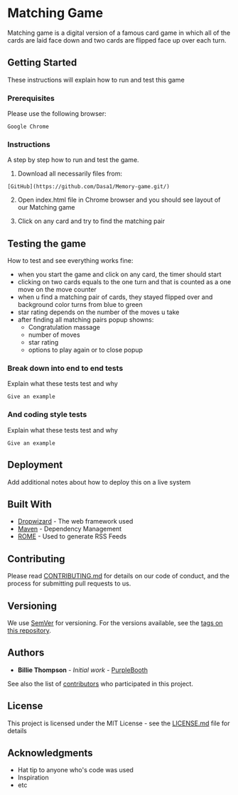 # Matching Game

Matching game is a digital version of a famous card game in which all of the cards are laid face down and two cards are flipped face up over each turn.

## Getting Started

These instructions will explain how to run and test this game

### Prerequisites

Please use the following browser:

```
Google Chrome
```

### Instructions

A step by step how to run and test the game.

1. Download all necessarily files from:

```
[GitHub](https://github.com/Dasa1/Memory-game.git/)
```

2. Open index.html file in Chrome browser and you should see layout of our Matching game

3. Click on any card and try to find the matching pair


## Testing the game

How to test and see everything works fine:

- when you start the game and click on any card, the timer should start
- clicking on two cards equals to the one turn and that is counted as a one move on the move counter
- when u find a matching pair of cards, they stayed flipped over and background color turns from blue to green
-  star rating depends on the number of the moves u take
- after finding all matching pairs popup showns:
  - Congratulation massage
  - number of moves
  - star rating
  - options to play again or to close popup



### Break down into end to end tests

Explain what these tests test and why

```
Give an example
```

### And coding style tests

Explain what these tests test and why

```
Give an example
```

## Deployment

Add additional notes about how to deploy this on a live system

## Built With

* [Dropwizard](http://www.dropwizard.io/1.0.2/docs/) - The web framework used
* [Maven](https://maven.apache.org/) - Dependency Management
* [ROME](https://rometools.github.io/rome/) - Used to generate RSS Feeds

## Contributing

Please read [CONTRIBUTING.md](https://gist.github.com/PurpleBooth/b24679402957c63ec426) for details on our code of conduct, and the process for submitting pull requests to us.

## Versioning

We use [SemVer](http://semver.org/) for versioning. For the versions available, see the [tags on this repository](https://github.com/your/project/tags). 

## Authors

* **Billie Thompson** - *Initial work* - [PurpleBooth](https://github.com/PurpleBooth)

See also the list of [contributors](https://github.com/your/project/contributors) who participated in this project.

## License

This project is licensed under the MIT License - see the [LICENSE.md](LICENSE.md) file for details

## Acknowledgments

* Hat tip to anyone who's code was used
* Inspiration
* etc
